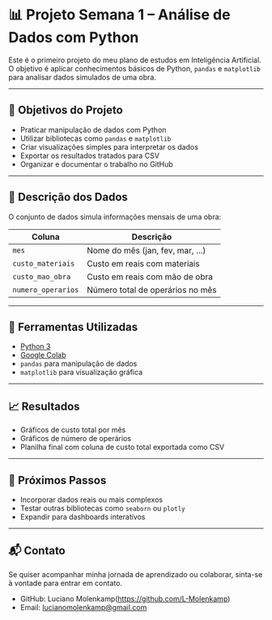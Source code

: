 # 📊 Projeto Semana 1 – Análise de Dados com Python

Este é o primeiro projeto do meu plano de estudos em Inteligência Artificial. O objetivo é aplicar conhecimentos básicos de Python, `pandas` e `matplotlib` para analisar dados simulados de uma obra.

---

## 📌 Objetivos do Projeto

- Praticar manipulação de dados com Python
- Utilizar bibliotecas como `pandas` e `matplotlib`
- Criar visualizações simples para interpretar os dados
- Exportar os resultados tratados para CSV
- Organizar e documentar o trabalho no GitHub

---

## 📂 Descrição dos Dados

O conjunto de dados simula informações mensais de uma obra:

| Coluna              | Descrição                                |
|---------------------|-------------------------------------------|
| `mes`               | Nome do mês (jan, fev, mar, ...)          |
| `custo_materiais`   | Custo em reais com materiais              |
| `custo_mao_obra`    | Custo em reais com mão de obra            |
| `numero_operarios`  | Número total de operários no mês          |

---

## 🧪 Ferramentas Utilizadas

- [Python 3](https://www.python.org/)
- [Google Colab](https://colab.research.google.com/)
- `pandas` para manipulação de dados
- `matplotlib` para visualização gráfica

---

## 📈 Resultados

- Gráficos de custo total por mês
- Gráficos de número de operários
- Planilha final com coluna de custo total exportada como CSV

---

## 🚀 Próximos Passos

- Incorporar dados reais ou mais complexos
- Testar outras bibliotecas como `seaborn` ou `plotly`
- Expandir para dashboards interativos

---

## 📬 Contato

Se quiser acompanhar minha jornada de aprendizado ou colaborar, sinta-se à vontade para entrar em contato.

- GitHub: Luciano Molenkamp(https://github.com/L-Molenkamp)
- Email: lucianomolenkamp@gmail.com

